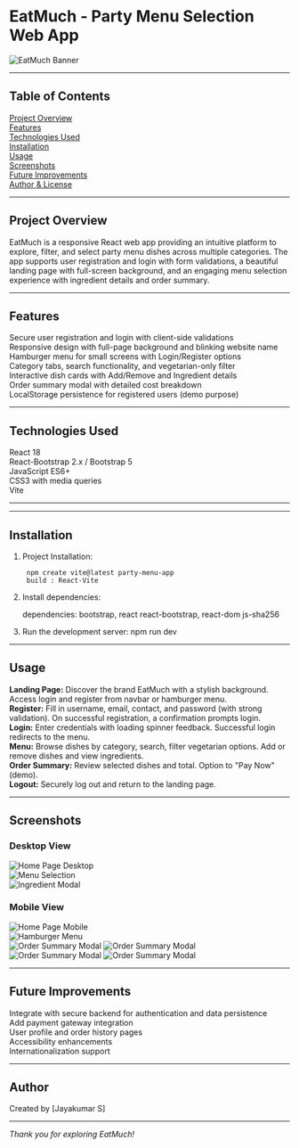 # EatMuch - Party Menu Selection Web App

![EatMuch Banner](./screenshots/home_desktop.png)

---

## Table of Contents

 [Project Overview](#project-overview)  
 [Features](#features)  
 [Technologies Used](#technologies-used)  
 [Installation](#installation)  
 [Usage](#usage)  
 [Screenshots](#screenshots)  
 [Future Improvements](#future-improvements)  
 [Author & License](#author--license)

---

## Project Overview

EatMuch is a responsive React web app providing an intuitive platform to explore, filter, and select party menu dishes across multiple categories. The app supports user registration and login with form validations, a beautiful landing page with full-screen background, and an engaging menu selection experience with ingredient details and order summary.

---

## Features

 Secure user registration and login with client-side validations  
 Responsive design with full-page background and blinking website name  
 Hamburger menu for small screens with Login/Register options  
 Category tabs, search functionality, and vegetarian-only filter  
 Interactive dish cards with Add/Remove and Ingredient details  
 Order summary modal with detailed cost breakdown  
 LocalStorage persistence for registered users (demo purpose)  

---

## Technologies Used

 React 18  
 React-Bootstrap 2.x / Bootstrap 5  
 JavaScript ES6+  
 CSS3 with media queries  
 Vite

---


---

## Installation

1. Project Installation: 

        npm create vite@latest party-menu-app
        build : React-Vite

2. Install dependencies:

    dependencies: 
        bootstrap,
        react
        react-bootstrap,
        react-dom
        js-sha256


3. Run the development server:  npm run dev


---

## Usage

 **Landing Page:** Discover the brand EatMuch with a stylish background. Access login and register from navbar or hamburger menu.  
 **Register:** Fill in username, email, contact, and password (with strong validation). On successful registration, a confirmation prompts login.  
 **Login:** Enter credentials with loading spinner feedback. Successful login redirects to the menu.  
 **Menu:** Browse dishes by category, search, filter vegetarian options. Add or remove dishes and view ingredients.  
 **Order Summary:** Review selected dishes and total. Option to "Pay Now" (demo).  
 **Logout:** Securely log out and return to the landing page.

---

## Screenshots

### Desktop View  
![Home Page Desktop](./src/assets/Desktop_Homepage.jpg)  
![Menu Selection](./src/assets/Desktop_MenuSelection.jpg)  
![Ingredient Modal](./src/assets/Desktop_Ingredients.jpg)  

### Mobile View  
![Home Page Mobile](./src/assets/Mobile_Home.jpg)  
![Hamburger Menu](./src/assets/mobile_hamburger_menu.jpg)  
![Order Summary Modal](./src/assets/Mobile_Registerpage.jpg)
![Order Summary Modal](./src/assets/Mobile_Loginpage.jpg) 
![Order Summary Modal](./src/assets/Mobile_Menupage.jpg)
![Order Summary Modal](./src/assets/mobile_OrderSummary.jpg)      

---

## Future Improvements

 Integrate with secure backend for authentication and data persistence  
 Add payment gateway integration  
 User profile and order history pages  
 Accessibility enhancements  
 Internationalization support

---

## Author

Created by [Jayakumar S]

---

*Thank you for exploring EatMuch!*
